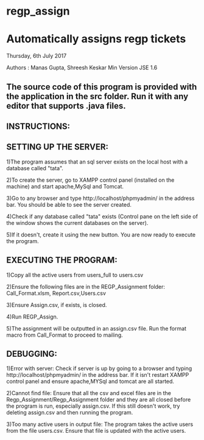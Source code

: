 # regp_assign
Automatically assigns regp tickets
===================
Thursday, 6th July 2017

Authors : Manas Gupta, Shreesh Keskar
Min Version JSE 1.6


The source code of this program is provided with the application in the src folder. Run it with any editor that supports .java files.
------------------------
INSTRUCTIONS:
------------------------------------


SETTING UP THE SERVER:
------------------------------------
1)The program assumes that an sql server exists on the local host with a database called "tata".

2)To create the server, go to XAMPP control panel (installed on the machine) and start apache,MySql and Tomcat.

3)Go to any browser and type http://localhost/phpmyadmin/ in the address bar. You should be able to see the server created.

4)Check if any database called "tata" exists (Control pane on the left side of the window shows the current databases on the server).

5)If it doesn't, create it using the new button. You are now ready to execute the program.



EXECUTING THE PROGRAM:
------------------------------------
1)Copy all the active users from users_full to users.csv

2)Ensure the following files are in the REGP_Assignment folder: Call_Format.xlsm, Report.csv,Users.csv

3)Ensure Assign.csv, if exists, is closed.

4)Run REGP_Assign.

5)The assignment will be outputted in an assign.csv file. Run the format macro from Call_Format to proceed to mailing.


DEBUGGING:
------------------------------------

1)Error with server:
Check if server is up by going to a browser and typing http://localhost/phpmyadmin/ in the address bar. If it isn't restart XAMPP control panel and 
ensure apache,MYSql and tomcat are all started.

2)Cannot find file:
Ensure that all the csv and excel files are in the Regp_Assignment/Regp_Assignment folder and they are all closed before the program is run, especially assign.csv.
If this still doesn't work, try deleting assign.csv and then running the program.

3)Too many active users in output file:
The program takes the active users from the file users.csv. Ensure that file is updated with the active users.

